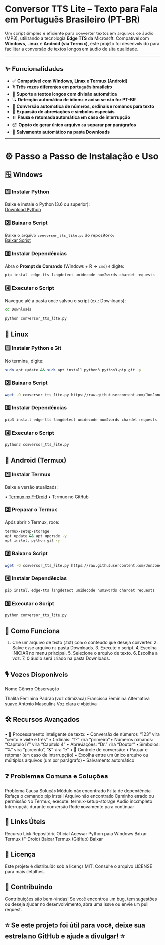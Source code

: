 # Conversor TTS Lite – Texto para Fala em Português Brasileiro (PT-BR)

Um script simples e eficiente para converter textos em arquivos de áudio (MP3), utilizando a tecnologia **Edge TTS** da Microsoft. Compatível com **Windows**, **Linux** e **Android (via Termux)**, este projeto foi desenvolvido para facilitar a conversão de textos longos em áudio de alta qualidade.

---

## ✨ Funcionalidades

- ✅ **Compatível com Windows, Linux e Termux (Android)**
- 🎙️ **Três vozes diferentes em português brasileiro**
- 📜 **Suporte a textos longos com divisão automática**
- 🔍 **Detecção automática de idioma e aviso se não for PT-BR**
- 🔢 **Conversão automática de números, ordinais e romanos para texto**
- 📝 **Expansão de abreviações e símbolos especiais**
- ⏸️ **Pausa e retomada automática em caso de interrupção**
- 📦 **Opção de gerar único arquivo ou separar por parágrafos**
- 💾 **Salvamento automático na pasta Downloads**

---

# ⚙️ Passo a Passo de Instalação e Uso

## 🪟 Windows

### 1️⃣ Instalar Python
Baixe e instale o Python (3.6 ou superior):  
[Download Python](https://www.python.org/downloads/)

### 2️⃣ Baixar o Script
Baixe o arquivo `conversor_tts_lite.py` do repositório:  
[Baixar Script](https://github.com/JonJonesBR/Conversor_TTS)

### 3️⃣ Instalar Dependências
Abra o **Prompt de Comando** (Windows + R → `cmd`) e digite:
```bash
pip install edge-tts langdetect unidecode num2words chardet requests
```
### 4️⃣ Executar o Script

Navegue até a pasta onde salvou o script (ex.: Downloads):
```bash
cd Downloads

python conversor_tts_lite.py
```
## 🐧 Linux

### 1️⃣ Instalar Python e Git

No terminal, digite:
```bash
sudo apt update && sudo apt install python3 python3-pip git -y
```
### 2️⃣ Baixar o Script
```bash
wget -O conversor_tts_lite.py https://raw.githubusercontent.com/JonJonesBR/Conversor_TTS/main/conversor_tts_lite.py
```
### 3️⃣ Instalar Dependências
```bash
pip3 install edge-tts langdetect unidecode num2words chardet requests
```
### 4️⃣ Executar o Script
```bash
python3 conversor_tts_lite.py
```
## 📱 Android (Termux)

### 1️⃣ Instalar Termux

Baixe a versão atualizada:

 •	[Termux no F-Droid](https://f-droid.org/packages/com.termux/)
	•	Termux no GitHub

### 2️⃣ Preparar o Termux

Após abrir o Termux, rode:
```bash
termux-setup-storage
apt update && apt upgrade -y
apt install python git -y
```
### 3️⃣ Baixar o Script
```bash
wget -O conversor_tts_lite.py https://raw.githubusercontent.com/JonJonesBR/Conversor_TTS/main/conversor_tts_lite.py
```
### 4️⃣ Instalar Dependências
```bash
pip install edge-tts langdetect unidecode num2words chardet requests
```
### 5️⃣ Executar o Script
```bash
python conversor_tts_lite.py
```
## 📂 Como Funciona

 1.	Crie um arquivo de texto (.txt) com o conteúdo que deseja converter.
	2.	Salve esse arquivo na pasta Downloads.
	3.	Execute o script.
	4.	Escolha INICIAR no menu principal.
	5.	Selecione o arquivo de texto.
	6.	Escolha a voz.
	7.	O áudio será criado na pasta Downloads.

## 🎙️ Vozes Disponíveis

Nome	Gênero	Observação

Thalita	Feminina	Padrão (voz otimizada)
Francisca	Feminina	Alternativa suave
Antonio	Masculina	Voz clara e objetiva

## 🛠️ Recursos Avançados

 •	📜 Processamento inteligente de texto:
	•	Conversão de números: “123” vira “cento e vinte e três”
	•	Ordinais: “1º” vira “primeiro”
	•	Números romanos: “Capítulo IV” vira “Capítulo 4”
	•	Abreviações: “Dr.” vira “Doutor”
	•	Símbolos: “%” vira “porcento”, “&” vira “e”
	•	🔄 Controle de conversão:
	•	Pausar e retomar (em caso de interrupção)
	•	Escolha entre um único arquivo ou múltiplos arquivos (um por parágrafo)
	•	Salvamento automático

## ❓ Problemas Comuns e Soluções

Problema	Causa	Solução
Módulo não encontrado	Falta de dependência	Refaça o comando pip install
Arquivo não encontrado	Caminho errado ou permissão	No Termux, execute: termux-setup-storage
Áudio incompleto	Interrupção durante conversão	Rode novamente para continuar

## 🔗 Links Úteis

Recurso	Link
Repositório Oficial	Acessar
Python para Windows	Baixar
Termux (F-Droid)	Baixar
Termux (GitHub)	Baixar

## 📄 Licença

Este projeto é distribuído sob a licença MIT. Consulte o arquivo LICENSE para mais detalhes.

## 🤝 Contribuindo

Contribuições são bem-vindas! Se você encontrou um bug, tem sugestões ou deseja ajudar no desenvolvimento, abra uma issue ou envie um pull request.

## ⭐ Se este projeto foi útil para você, deixe sua estrela no GitHub e ajude a divulgar! ⭐